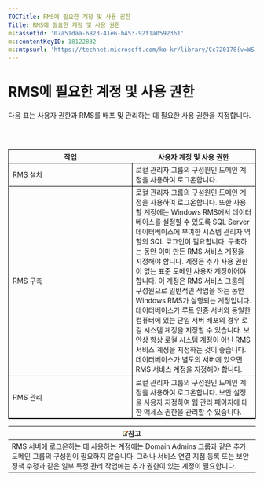 ```yaml
---
TOCTitle: RMS에 필요한 계정 및 사용 권한
Title: RMS에 필요한 계정 및 사용 권한
ms:assetid: '07a51daa-6823-41e6-b453-92f1a0592361'
ms:contentKeyID: 18122832
ms:mtpsurl: 'https://technet.microsoft.com/ko-kr/library/Cc720178(v=WS.10)'
---
```


RMS에 필요한 계정 및 사용 권한
==============================

다음 표는 사용자 권한과 RMS를 배포 및 관리하는 데 필요한 사용 권한을 지정합니다.

###  

 
<table style="border:1px solid black;">
<colgroup>
<col width="50%" />
<col width="50%" />
</colgroup>
<thead>
<tr class="header">
<th>작업</th>
<th>사용자 계정 및 사용 권한</th>
</tr>
</thead>
<tbody>
<tr class="odd">
<td style="border:1px solid black;">RMS 설치</td>
<td style="border:1px solid black;">로컬 관리자 그룹의 구성원인 도메인 계정을 사용하여 로그온합니다.</td>
</tr>
<tr class="even">
<td style="border:1px solid black;">RMS 구축</td>
<td style="border:1px solid black;">로컬 관리자 그룹의 구성원인 도메인 계정을 사용하여 로그온합니다. 또한 사용할 계정에는 Windows RMS에서 데이터베이스를 설정할 수 있도록 SQL Server 데이터베이스에 부여한 시스템 관리자 역할의 SQL 로그인이 필요합니다.
구축하는 동안 이미 만든 RMS 서비스 계정을 지정해야 합니다. 계정은 추가 사용 권한이 없는 표준 도메인 사용자 계정이어야 합니다. 이 계정은 RMS 서비스 그룹의 구성원으로 일반적인 작업을 하는 동안 Windows RMS가 실행되는 계정입니다.
데이터베이스가 루트 인증 서버와 동일한 컴퓨터에 있는 단일 서버 배포의 경우 로컬 시스템 계정을 지정할 수 있습니다. 보안상 항상 로컬 시스템 계정이 아닌 RMS 서비스 계정을 지정하는 것이 좋습니다. 데이터베이스가 별도의 서버에 있으면 RMS 서비스 계정을 지정해야 합니다.</td>
</tr>
<tr class="odd">
<td style="border:1px solid black;">RMS 관리</td>
<td style="border:1px solid black;">로컬 관리자 그룹의 구성원인 도메인 계정을 사용하여 로그온합니다. 보안 설정을 사용자 지정하여 웹 관리 페이지에 대한 액세스 권한을 관리할 수 있습니다.</td>
</tr>
</tbody>
</table>
  
| ![](images/Cc720178.note(WS.10).gif)참고                                                                                                                                                                   |  
|-----------------------------------------------------------------------------------------------------------------------------------------------------------------------------------------------------------------------------------------|  
| RMS 서버에 로그온하는 데 사용하는 계정에는 Domain Admins 그룹과 같은 추가 도메인 그룹의 구성원이 필요하지 않습니다. 그러나 서비스 연결 지점 등록 또는 보안 정책 수정과 같은 일부 특정 관리 작업에는 추가 권한이 있는 계정이 필요합니다. |
